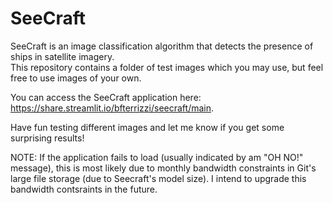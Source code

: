 # SeeCraft

SeeCraft is an image classification algorithm that detects the presence of ships in satellite imagery.   
This repository contains a folder of test images which you may use, but feel free to use images of your own.    
   
You can access the SeeCraft application here: https://share.streamlit.io/bfterrizzi/seecraft/main.
   
Have fun testing different images and let me know if you get some surprising results!   
   
NOTE: If the application fails to load (usually indicated by am "OH NO!" message), this is most likely due to monthly bandwidth constraints in Git's large file storage (due to Seecraft's model size). I intend to upgrade this bandwidth contsraints in the future. 

